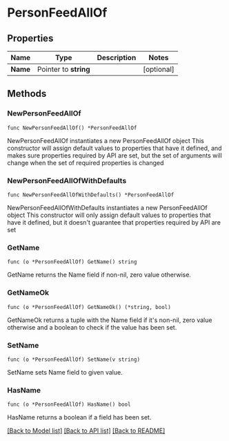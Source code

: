 # PersonFeedAllOf

## Properties

Name | Type | Description | Notes
------------ | ------------- | ------------- | -------------
**Name** | Pointer to **string** |  | [optional] 

## Methods

### NewPersonFeedAllOf

`func NewPersonFeedAllOf() *PersonFeedAllOf`

NewPersonFeedAllOf instantiates a new PersonFeedAllOf object
This constructor will assign default values to properties that have it defined,
and makes sure properties required by API are set, but the set of arguments
will change when the set of required properties is changed

### NewPersonFeedAllOfWithDefaults

`func NewPersonFeedAllOfWithDefaults() *PersonFeedAllOf`

NewPersonFeedAllOfWithDefaults instantiates a new PersonFeedAllOf object
This constructor will only assign default values to properties that have it defined,
but it doesn't guarantee that properties required by API are set

### GetName

`func (o *PersonFeedAllOf) GetName() string`

GetName returns the Name field if non-nil, zero value otherwise.

### GetNameOk

`func (o *PersonFeedAllOf) GetNameOk() (*string, bool)`

GetNameOk returns a tuple with the Name field if it's non-nil, zero value otherwise
and a boolean to check if the value has been set.

### SetName

`func (o *PersonFeedAllOf) SetName(v string)`

SetName sets Name field to given value.

### HasName

`func (o *PersonFeedAllOf) HasName() bool`

HasName returns a boolean if a field has been set.


[[Back to Model list]](../README.md#documentation-for-models) [[Back to API list]](../README.md#documentation-for-api-endpoints) [[Back to README]](../README.md)


